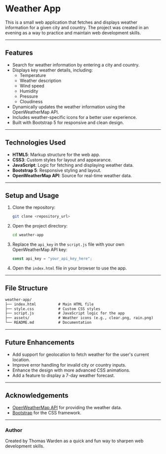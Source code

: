 # Weather App

This is a small web application that fetches and displays weather information for a given city and country. The project was created in an evening as a way to practice and maintain web development skills.

---

## Features

- Search for weather information by entering a city and country.
- Displays key weather details, including:
  - Temperature
  - Weather description
  - Wind speed
  - Humidity
  - Pressure
  - Cloudiness
- Dynamically updates the weather information using the OpenWeatherMap API.
- Includes weather-specific icons for a better user experience.
- Built with Bootstrap 5 for responsive and clean design.

---

## Technologies Used

- **HTML5**: Markup structure for the web app.
- **CSS3**: Custom styles for layout and appearance.
- **JavaScript**: Logic for fetching and displaying weather data.
- **Bootstrap 5**: Responsive styling and layout.
- **OpenWeatherMap API**: Source for real-time weather data.

---

## Setup and Usage

1. Clone the repository:
   ```bash
   git clone <repository_url>
   ```

2. Open the project directory:
   ```bash
   cd weather-app
   ```

3. Replace the `api_key` in the `script.js` file with your own OpenWeatherMap API key:
   ```javascript
   const api_key = "your_api_key_here";
   ```

4. Open the `index.html` file in your browser to use the app.

---

## File Structure

```md
weather-app/
├── index.html          # Main HTML file
├── style.css           # Custom CSS styles
├── script.js           # JavaScript logic for the app
├── assets/             # Weather icons (e.g., clear.png, rain.png)
└── README.md           # Documentation
```

---

## Future Enhancements

- Add support for geolocation to fetch weather for the user's current location.
- Improve error handling for invalid city or country inputs.
- Enhance the design with more advanced CSS animations.
- Add a feature to display a 7-day weather forecast.

---

## Acknowledgements

- [OpenWeatherMap API](https://openweathermap.org/api) for providing the weather data.
- [Bootstrap](https://getbootstrap.com/) for the CSS framework.

---

### Author
Created by Thomas Warden as a quick and fun way to sharpen web development skills.

